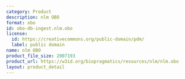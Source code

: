 ```yaml
---
category: Product
description: nlm OBO
format: obo
id: obo-db-ingest.nlm.obo
license:
  id: https://creativecommons.org/public-domain/pdm/
  label: public domain
name: nlm OBO
product_file_size: 2007193
product_url: https://w3id.org/biopragmatics/resources/nlm/nlm.obo
layout: product_detail
---
```

